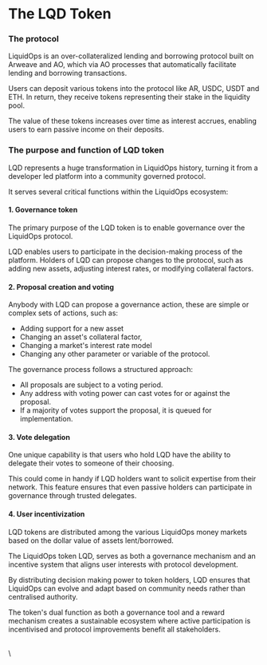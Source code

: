 # The LQD Token

### The protocol

LiquidOps is an over-collateralized lending and borrowing protocol built on Arweave and AO, which via AO processes that automatically facilitate lending and borrowing transactions.&#x20;

Users can deposit various tokens into the protocol like AR, USDC, USDT and ETH. In return, they receive tokens representing their stake in the liquidity pool.

The value of these tokens increases over time as interest accrues, enabling users to earn passive income on their deposits.

### The purpose and function of LQD token

LQD represents a huge transformation in LiquidOps history, turning it from a developer led platform into a community governed protocol.

It serves several critical functions within the LiquidOps ecosystem:

#### 1. Governance token

The primary purpose of the LQD token is to enable governance over the LiquidOps protocol.&#x20;

LQD enables users to participate in the decision-making process of the platform. Holders of LQD can propose changes to the protocol, such as adding new assets, adjusting interest rates, or modifying collateral factors.

#### 2. Proposal creation and voting

Anybody with LQD can propose a governance action, these are simple or complex sets of actions, such as:

* Adding support for a new asset
* Changing an asset's collateral factor,
* Changing a market's interest rate model
* Changing any other parameter or variable of the protocol.

The governance process follows a structured approach:

* All proposals are subject to a voting period.&#x20;
* Any address with voting power can cast votes for or against the proposal.&#x20;
* If a majority of votes support the proposal, it is queued for implementation.

#### 3. Vote delegation

One unique capability is that users who hold LQD have the ability to delegate their votes to someone of their choosing.&#x20;

This could come in handy if LQD holders want to solicit expertise from their network. This feature ensures that even passive holders can participate in governance through trusted delegates.

#### 4. User incentivization

LQD tokens are distributed among the various LiquidOps money markets based on the dollar value of assets lent/borrowed.

The LiquidOps token LQD, serves as both a governance mechanism and an incentive system that aligns user interests with protocol development.&#x20;

By distributing decision making power to token holders, LQD ensures that LiquidOps can evolve and adapt based on community needs rather than centralised authority.&#x20;

The token's dual function as both a governance tool and a reward mechanism creates a sustainable ecosystem where active participation is incentivised and protocol improvements benefit all stakeholders.

\
\
